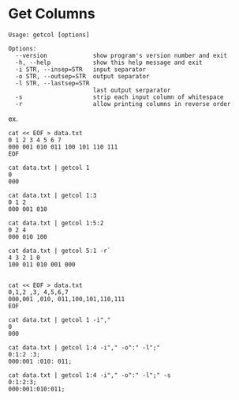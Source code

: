 # Get Columns

	Usage: getcol [options]

	Options:
	  --version             show program's version number and exit
	  -h, --help            show this help message and exit
	  -i STR, --insep=STR   input separator
	  -o STR, --outsep=STR  output separator
	  -l STR, --lastsep=STR
	                        last output serparator
	  -s                    strip each input column of whitespace
	  -r                    allow printing columns in reverse order

ex.

	cat << EOF > data.txt
	0 1 2 3 4 5 6 7
	000 001 010 011 100 101 110 111
	EOF

	cat data.txt | getcol 1
	0
	000

	cat data.txt | getcol 1:3
	0 1 2
	000 001 010

	cat data.txt | getcol 1:5:2
	0 2 4
	000 010 100

	cat	data.txt | getcol 5:1 -r`
	4 3 2 1 0
	100 011 010 001 000


	cat << EOF > data.txt
	0,1,2 ,3, 4,5,6,7
	000,001 ,010, 011,100,101,110,111
	EOF

	cat data.txt | getcol 1 -i","
	0
	000

	cat data.txt | getcol 1:4 -i"," -o":" -l";"
	0:1:2 :3;
	000:001 :010: 011;

	cat	data.txt | getcol 1:4 -i"," -o":" -l";" -s
	0:1:2:3;
	000:001:010:011;
